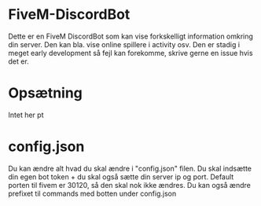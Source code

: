 # FiveM-DiscordBot
Dette er en FiveM DiscordBot som kan vise forkskelligt information omkring din server. Den kan bla. vise online spillere i activity osv.
Den er stadig i meget early development så fejl kan forekomme, skrive gerne en issue hvis det er.

# Opsætning
Intet her pt

# config.json
Du kan ændre alt hvad du skal ændre i "config.json" filen. Du skal indsætte din egen bot token + du skal også sætte din server ip og port.
Default porten til fivem er 30120, så den skal nok ikke ændres.
Du kan også ændre prefixet til commands med botten under config.json
